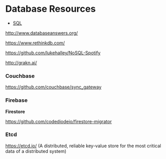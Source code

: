 # Database Resources

* [SQL](./SQL.md)

http://www.databaseanswers.org/

https://www.rethinkdb.com/

https://github.com/lukehalley/NoSQL-Spotify

http://grakn.ai/

### Couchbase

https://github.com/couchbase/sync_gateway

### Firebase

**Firestore**

https://github.com/codediodeio/firestore-migrator

### Etcd

https://etcd.io/ (A distributed, reliable key-value store for the most critical data of a distributed system)
